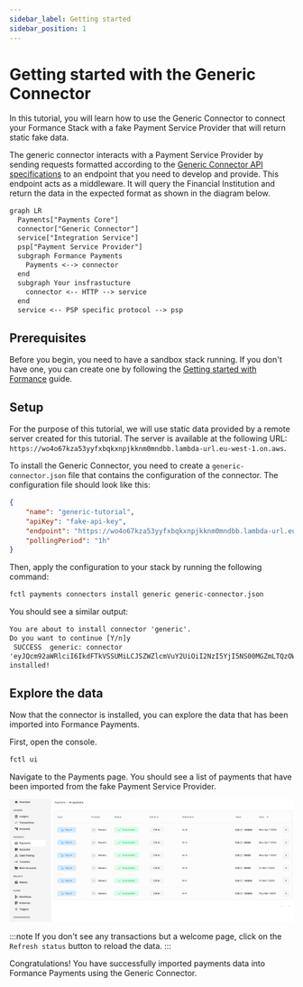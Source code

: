 ```yaml
---
sidebar_label: Getting started
sidebar_position: 1
---
```


# Getting started with the Generic Connector

In this tutorial, you will learn how to use the Generic Connector to connect your Formance Stack with a fake Payment Service Provider that will return static fake data.

The generic connector interacts with a Payment Service Provider by sending requests formatted according to the [Generic Connector API specifications](api-reference) to an endpoint that you need to develop and provide. This endpoint acts as a middleware. It will query the Financial Institution and return the data in the expected format as shown in the diagram below.

```mermaid
graph LR
  Payments["Payments Core"]
  connector["Generic Connector"] 
  service["Integration Service"]
  psp["Payment Service Provider"]
  subgraph Formance Payments
    Payments <--> connector
  end
  subgraph Your insfrastucture
    connector <-- HTTP --> service
  end
  service <-- PSP specific protocol --> psp
```

## Prerequisites

Before you begin, you need to have a sandbox stack running. If you don't have one, you can create one by following the [Getting started with Formance](../../../getting-started/fctl-quick-start.mdx) guide.

## Setup

For the purpose of this tutorial, we will use static data provided by a remote server created for this tutorial. The server is available at the following URL: `https://wo4o67kza53yyfxbqkxnpjkknm0mndbb.lambda-url.eu-west-1.on.aws`.

To install the Generic Connector, you need to create a `generic-connector.json` file that contains the configuration of the connector. The configuration file should look like this:

```json title='generic-connector.json'
{
    "name": "generic-tutorial",
    "apiKey": "fake-api-key",
    "endpoint": "https://wo4o67kza53yyfxbqkxnpjkknm0mndbb.lambda-url.eu-west-1.on.aws",
    "pollingPeriod": "1h"
}
```

Then, apply the configuration to your stack by running the following command:

```bash
fctl payments connectors install generic generic-connector.json
```

You should see a similar output:

```
You are about to install connector 'generic'.
Do you want to continue [Y/n]y
 SUCCESS  generic: connector 'eyJQcm92aWRlciI6IkdFTkVSSUMiLCJSZWZlcmVuY2UiOiI2NzI5YjI5NS00MGZmLTQzOWQtOTU1NS1mNTYwN2M2MzAzODUifQ' installed!
```

## Explore the data

Now that the connector is installed, you can explore the data that has been imported into Formance Payments.

First, open the console.

```bash
fctl ui
```

Navigate to the Payments page. You should see a list of payments that have been imported from the fake Payment Service Provider.

![Generic connector transactions](./transactions-generic.png)

:::note
If you don't see any transactions but a welcome page, click on the `Refresh status` button to reload the data.
:::

Congratulations! You have successfully imported payments data into Formance Payments using the Generic Connector.